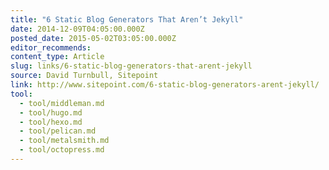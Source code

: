 ```yaml
---
title: "6 Static Blog Generators That Aren’t Jekyll"
date: 2014-12-09T04:05:00.000Z
posted_date: 2015-05-02T03:05:00.000Z
editor_recommends:
content_type: Article
slug: links/6-static-blog-generators-that-arent-jekyll
source: David Turnbull, Sitepoint
link: http://www.sitepoint.com/6-static-blog-generators-arent-jekyll/
tool:
  - tool/middleman.md
  - tool/hugo.md
  - tool/hexo.md
  - tool/pelican.md
  - tool/metalsmith.md
  - tool/octopress.md
---
```

